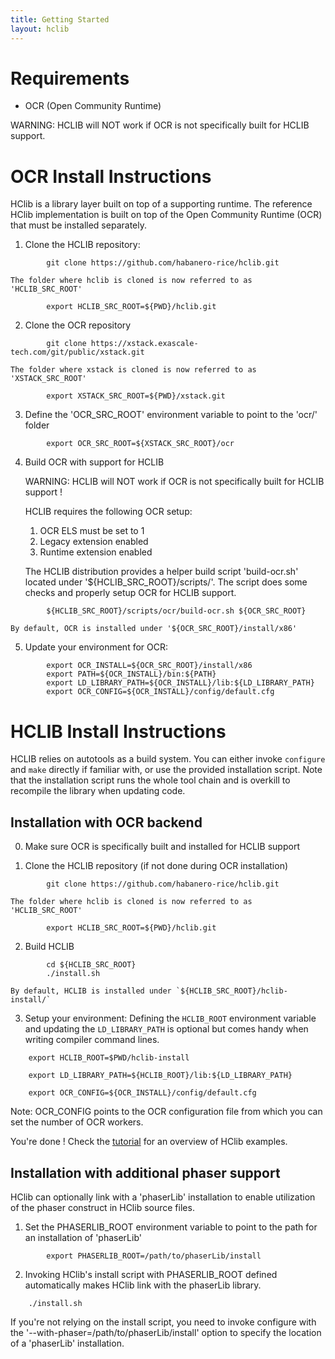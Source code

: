 ```yaml
---
title: Getting Started
layout: hclib
---
```


# Requirements

- OCR (Open Community Runtime)

WARNING: HCLIB will NOT work if OCR is not specifically built for HCLIB support.

# OCR Install Instructions

HClib is a library layer built on top of a supporting runtime. The reference HClib implementation is built on top of the Open Community Runtime (OCR) that must be installed separately.

1.  Clone the HCLIB repository:
````
        git clone https://github.com/habanero-rice/hclib.git
````

    The folder where hclib is cloned is now referred to as 'HCLIB_SRC_ROOT'
````
        export HCLIB_SRC_ROOT=${PWD}/hclib.git
````

2.  Clone the OCR repository
````
        git clone https://xstack.exascale-tech.com/git/public/xstack.git
````

    The folder where xstack is cloned is now referred to as 'XSTACK_SRC_ROOT'
````
        export XSTACK_SRC_ROOT=${PWD}/xstack.git
````

3.  Define the 'OCR_SRC_ROOT' environment variable to point to the 'ocr/' folder
````
        export OCR_SRC_ROOT=${XSTACK_SRC_ROOT}/ocr
````

4.  Build OCR with support for HCLIB

    WARNING: HCLIB will NOT work if OCR is not specifically built for HCLIB support !

    HCLIB requires the following OCR setup:
    1) OCR ELS must be set to 1
    2) Legacy extension enabled
    3) Runtime extension enabled

    The HCLIB distribution provides a helper build script 'build-ocr.sh' 
    located under '${HCLIB_SRC_ROOT}/scripts/'. The script does some checks 
    and properly setup OCR for HCLIB support.
````
        ${HCLIB_SRC_ROOT}/scripts/ocr/build-ocr.sh ${OCR_SRC_ROOT}
````
    By default, OCR is installed under '${OCR_SRC_ROOT}/install/x86'

5.  Update your environment for OCR:
````
        export OCR_INSTALL=${OCR_SRC_ROOT}/install/x86
        export PATH=${OCR_INSTALL}/bin:${PATH}
        export LD_LIBRARY_PATH=${OCR_INSTALL}/lib:${LD_LIBRARY_PATH}
        export OCR_CONFIG=${OCR_INSTALL}/config/default.cfg
````

# HCLIB Install Instructions

HCLIB relies on autotools as a build system. You can either invoke `configure` 
and `make` directly if familiar with, or use the provided installation script. 
Note that the installation script runs the whole tool chain and is overkill 
to recompile the library when updating code.


## Installation with OCR backend

0.  Make sure OCR is specifically built and installed for HCLIB support

1.  Clone the HCLIB repository (if not done during OCR installation)
````
        git clone https://github.com/habanero-rice/hclib.git
````

    The folder where hclib is cloned is now referred to as 'HCLIB_SRC_ROOT'
````
        export HCLIB_SRC_ROOT=${PWD}/hclib.git
````

2.  Build HCLIB
````    
        cd ${HCLIB_SRC_ROOT}
        ./install.sh
````
    By default, HCLIB is installed under `${HCLIB_SRC_ROOT}/hclib-install/`

3.  Setup your environment:
Defining the `HCLIB_ROOT` environment variable and updating the `LD_LIBRARY_PATH` 
is optional but comes handy when writing compiler command lines.
````
    export HCLIB_ROOT=$PWD/hclib-install

    export LD_LIBRARY_PATH=${HCLIB_ROOT}/lib:${LD_LIBRARY_PATH}

    export OCR_CONFIG=${OCR_INSTALL}/config/default.cfg
````

Note: OCR_CONFIG points to the OCR configuration file from which you can set the number of OCR workers.

You're done ! Check the [tutorial](tutorial.html) for an overview of HClib examples.

## Installation with additional phaser support

HClib can optionally link with a 'phaserLib' installation to enable utilization
of the phaser construct in HClib source files.

1.  Set the PHASERLIB_ROOT environment variable to point to the path for an installation 
of 'phaserLib'

````    
        export PHASERLIB_ROOT=/path/to/phaserLib/install
````

2.  Invoking HClib's install script with PHASERLIB_ROOT defined automatically makes 
HClib link with the phaserLib library.
````
    ./install.sh
````

If you're not relying on the install script, you need to invoke configure with 
the '--with-phaser=/path/to/phaserLib/install' option to specify the location of
a 'phaserLib' installation.